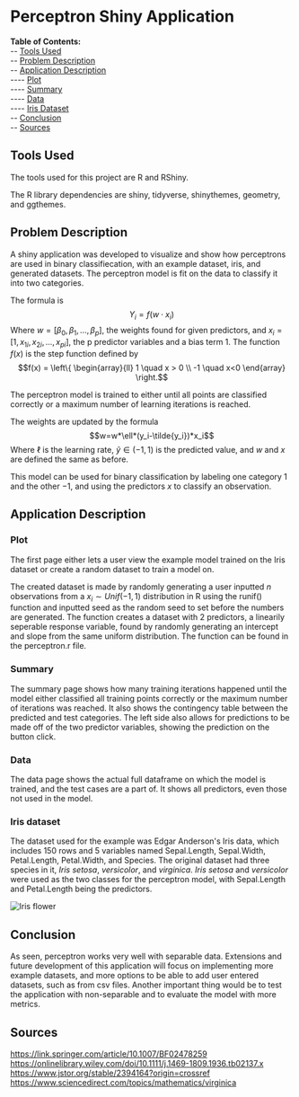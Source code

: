 # Perceptron Shiny Application

**Table of Contents:**<br>
-- [Tools Used](#item-one)<br>
-- [Problem Description](#item-two)<br>
-- [Application Description](#item-three)<br>
---- [Plot](#item-four)<br>
---- [Summary](#item-five)<br>
---- [Data](#item-six)<br>
---- [Iris Dataset](#item-seven)<br>
-- [Conclusion](#item-eight)<br>
-- [Sources](#item-nine)<br>


<a id="item-one"></a>

## Tools Used

The tools used for this project are R and RShiny.

The R library dependencies are shiny, tidyverse, shinythemes, geometry, and ggthemes.

<a id="item-two"></a>

## Problem Description

A shiny application was developed to visualize and show how perceptrons are used in binary classifiecation, with an example dataset, iris, and generated datasets. The perceptron model is fit on the data to classify it into two categories.

The formula is $$Y_i=f(w \cdot x_i)$$ Where $w=[\beta_0, \beta_1,...,\beta_p]$, the weights found for given predictors, and $x_i=[1, x_{1i}, x_{2i},...,x_{pi}]$, the p predictor variables and a bias term 1. The function $f(x)$ is the step function defined by $$f(x) = \left\{ \begin{array}{ll} 1 \quad x > 0 \\ -1 \quad x<0 \end{array} \right.$$

The perceptron model is trained to either until all points are classified correctly or a maximum number of learning iterations is reached.

The weights are updated by the formula $$w=w*\ell*(y_i-\tilde{y_i})*x_i$$ Where $\ell$ is the learning rate, $\tilde{y}\in (-1, 1)$ is the predicted value, and $w$ and $x$ are defined the same as before.

This model can be used for binary classification by labeling one category $1$ and the other $-1$, and using the predictors $x$ to classify an observation.

<a id="item-three"></a>

## Application Description


<a id="item-four"></a>

### Plot

The first page either lets a user view the example model trained on the Iris dataset or create a random dataset to train a model on. 

The created dataset is made by randomly generating a user inputted $n$ observations from a $x_i\sim Unif(-1,1)$ distribution in R using the runif() function and inputted seed as the random seed to set before the numbers are generated. The function creates a dataset with 2 predictors, a linearily seperable response variable, found by randomly generating an intercept and slope from the same uniform distribution. The function can be found in the perceptron.r file.


<a id="item-five"></a>

### Summary

The summary page shows how many training iterations happened until the model either classified all training points correctly or the maximum number of iterations was reached. It also shows the contingency table between the predicted and test categories. The left side also allows for predictions to be made off of the two predictor variables, showing the prediction on the button click.

<a id="item-six"></a>

### Data

The data page shows the actual full dataframe on which the model is trained, and the test cases are a part of. It shows all predictors, even those not used in the model.


<a id="item-seven"></a>

### Iris dataset

The dataset used for the example was Edgar Anderson's Iris data, which includes 150 rows and 5 variables named Sepal.Length, Sepal.Width, Petal.Length, Petal.Width, and Species. The original dataset had three species in it, <i>Iris setosa</i>, <i>versicolor</i>, and <i>virginica</i>. <i>Iris setosa</i> and <i>versicolor</i> were used as the two classes for the perceptron model, with Sepal.Length and Petal.Length being the predictors.

![Iris flower](iris.jpg)

<a id="item-eight"></a>

## Conclusion

As seen, perceptron works very well with separable data. Extensions and future development of this application will focus on implementing more example datasets, and more options to be able to add user entered datasets, such as from csv files. Another important thing would be to test the application with non-separable and to evaluate the model with more metrics.

## Sources

https://link.springer.com/article/10.1007/BF02478259 <br>
https://onlinelibrary.wiley.com/doi/10.1111/j.1469-1809.1936.tb02137.x <br>
https://www.jstor.org/stable/2394164?origin=crossref <br>
https://www.sciencedirect.com/topics/mathematics/virginica <br>